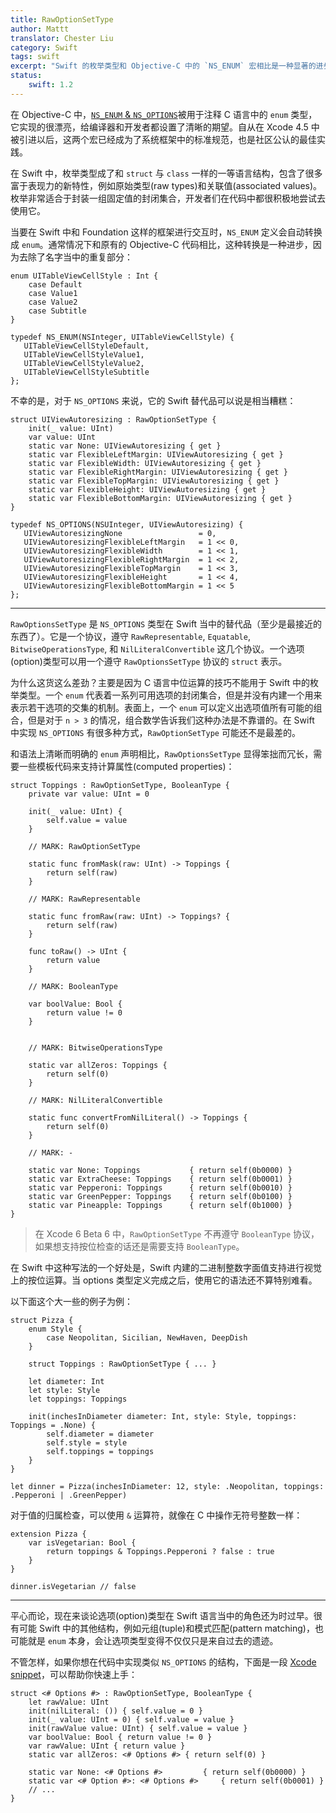 ```yaml
---
title: RawOptionSetType
author: Mattt
translator: Chester Liu
category: Swift
tags: swift
excerpt: "Swift 的枚举类型和 Objective-C 中的 `NS_ENUM` 宏相比是一种显著的进步。不幸的是， `NS_OPTIONS` 就没有那么令人愉快了"
status:
    swift: 1.2
---
```


在 Objective-C 中，[`NS_ENUM` & `NS_OPTIONS`](http://nshipster.com/ns_enum-ns_options/)被用于注释 C 语言中的 `enum` 类型，它实现的很漂亮，给编译器和开发者都设置了清晰的期望。自从在 Xcode 4.5 中被引进以后，这两个宏已经成为了系统框架中的标准规范，也是社区公认的最佳实践。

在 Swift 中，枚举类型成了和 `struct` 与 `class` 一样的一等语言结构，包含了很多富于表现力的新特性，例如原始类型(raw types)和关联值(associated values)。枚举非常适合于封装一组固定值的封闭集合，开发者们在代码中都很积极地尝试去使用它。

当要在 Swift 中和 Foundation 这样的框架进行交互时，`NS_ENUM` 定义会自动转换成 `enum`。通常情况下和原有的 Objective-C 代码相比，这种转换是一种进步，因为去除了名字当中的重复部分：

~~~{swift}
enum UITableViewCellStyle : Int {
    case Default
    case Value1
    case Value2
    case Subtitle
}
~~~

~~~{objective-c}
typedef NS_ENUM(NSInteger, UITableViewCellStyle) {
   UITableViewCellStyleDefault,
   UITableViewCellStyleValue1,
   UITableViewCellStyleValue2,
   UITableViewCellStyleSubtitle
};
~~~

不幸的是，对于 `NS_OPTIONS` 来说，它的 Swift 替代品可以说是相当糟糕：

~~~{swift}
struct UIViewAutoresizing : RawOptionSetType {
    init(_ value: UInt)
    var value: UInt
    static var None: UIViewAutoresizing { get }
    static var FlexibleLeftMargin: UIViewAutoresizing { get }
    static var FlexibleWidth: UIViewAutoresizing { get }
    static var FlexibleRightMargin: UIViewAutoresizing { get }
    static var FlexibleTopMargin: UIViewAutoresizing { get }
    static var FlexibleHeight: UIViewAutoresizing { get }
    static var FlexibleBottomMargin: UIViewAutoresizing { get }
}
~~~

~~~{objective-c}
typedef NS_OPTIONS(NSUInteger, UIViewAutoresizing) {
   UIViewAutoresizingNone                 = 0,
   UIViewAutoresizingFlexibleLeftMargin   = 1 << 0,
   UIViewAutoresizingFlexibleWidth        = 1 << 1,
   UIViewAutoresizingFlexibleRightMargin  = 1 << 2,
   UIViewAutoresizingFlexibleTopMargin    = 1 << 3,
   UIViewAutoresizingFlexibleHeight       = 1 << 4,
   UIViewAutoresizingFlexibleBottomMargin = 1 << 5
};
~~~

* * *

`RawOptionsSetType` 是 `NS_OPTIONS` 类型在 Swift 当中的替代品（至少是最接近的东西了）。它是一个协议，遵守 `RawRepresentable`, `Equatable`, `BitwiseOperationsType`, 和 `NilLiteralConvertible` 这几个协议。一个选项(option)类型可以用一个遵守 `RawOptionsSetType` 协议的 `struct` 表示。

为什么这货这么差劲？主要是因为 C 语言中位运算的技巧不能用于 Swift 中的枚举类型。一个 `enum` 代表着一系列可用选项的封闭集合，但是并没有内建一个用来表示若干选项的交集的机制。表面上，一个 `enum` 可以定义出选项值所有可能的组合，但是对于 `n > 3` 的情况，组合数学告诉我们这种办法是不靠谱的。在 Swift 中实现 `NS_OPTIONS` 有很多种方式，`RawOptionSetType` 可能还不是最差的。

和语法上清晰而明确的 `enum` 声明相比，`RawOptionsSetType` 显得笨拙而冗长，需要一些模板代码来支持计算属性(computed properties)：

~~~{swift}
struct Toppings : RawOptionSetType, BooleanType {
    private var value: UInt = 0

    init(_ value: UInt) {
        self.value = value
    }

    // MARK: RawOptionSetType

    static func fromMask(raw: UInt) -> Toppings {
        return self(raw)
    }

    // MARK: RawRepresentable

    static func fromRaw(raw: UInt) -> Toppings? {
        return self(raw)
    }

    func toRaw() -> UInt {
        return value
    }

    // MARK: BooleanType

    var boolValue: Bool {
        return value != 0
    }


    // MARK: BitwiseOperationsType

    static var allZeros: Toppings {
        return self(0)
    }

    // MARK: NilLiteralConvertible

    static func convertFromNilLiteral() -> Toppings {
        return self(0)
    }

    // MARK: -

    static var None: Toppings           { return self(0b0000) }
    static var ExtraCheese: Toppings    { return self(0b0001) }
    static var Pepperoni: Toppings      { return self(0b0010) }
    static var GreenPepper: Toppings    { return self(0b0100) }
    static var Pineapple: Toppings      { return self(0b1000) }
}
~~~

> 在 Xcode 6 Beta 6 中，`RawOptionSetType` 不再遵守 `BooleanType` 协议，如果想支持按位检查的话还是需要支持 `BooleanType`。

在 Swift 中这种写法的一个好处是，Swift 内建的二进制整数字面值支持进行视觉上的按位运算。当 options 类型定义完成之后，使用它的语法还不算特别难看。

以下面这个大一些的例子为例：

~~~{swift}
struct Pizza {
    enum Style {
        case Neopolitan, Sicilian, NewHaven, DeepDish
    }

    struct Toppings : RawOptionSetType { ... }

    let diameter: Int
    let style: Style
    let toppings: Toppings

    init(inchesInDiameter diameter: Int, style: Style, toppings: Toppings = .None) {
        self.diameter = diameter
        self.style = style
        self.toppings = toppings
    }
}

let dinner = Pizza(inchesInDiameter: 12, style: .Neopolitan, toppings: .Pepperoni | .GreenPepper)
~~~

对于值的归属检查，可以使用 `&` 运算符，就像在 C 中操作无符号整数一样：

~~~{swift}
extension Pizza {
    var isVegetarian: Bool {
        return toppings & Toppings.Pepperoni ? false : true
    }
}

dinner.isVegetarian // false
~~~

* * *

平心而论，现在来谈论选项(option)类型在 Swift 语言当中的角色还为时过早。很有可能 Swift 中的其他结构，例如元组(tuple)和模式匹配(pattern matching)，也可能就是 `enum` 本身，会让选项类型变得不仅仅只是来自过去的遗迹。

不管怎样，如果你想在代码中实现类似 `NS_OPTIONS` 的结构，下面是一段 [Xcode snippet](http://nshipster.com/xcode-snippets/)，可以帮助你快速上手：

~~~{swift}
struct <# Options #> : RawOptionSetType, BooleanType {
    let rawValue: UInt
    init(nilLiteral: ()) { self.value = 0 }
    init(_ value: UInt = 0) { self.value = value }
    init(rawValue value: UInt) { self.value = value }
    var boolValue: Bool { return value != 0 }
    var rawValue: UInt { return value }
    static var allZeros: <# Options #> { return self(0) }

    static var None: <# Options #>         { return self(0b0000) }
    static var <# Option #>: <# Options #>     { return self(0b0001) }
    // ...
}
~~~
